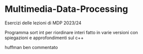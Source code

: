 # Multimedia-Data-Processing
Esercizi delle lezioni di MDP 2023/24

Programma sort int per riordinare interi fatto in varie versioni con spiegazioni e approfondimenti sul c++

huffman ben commentato
